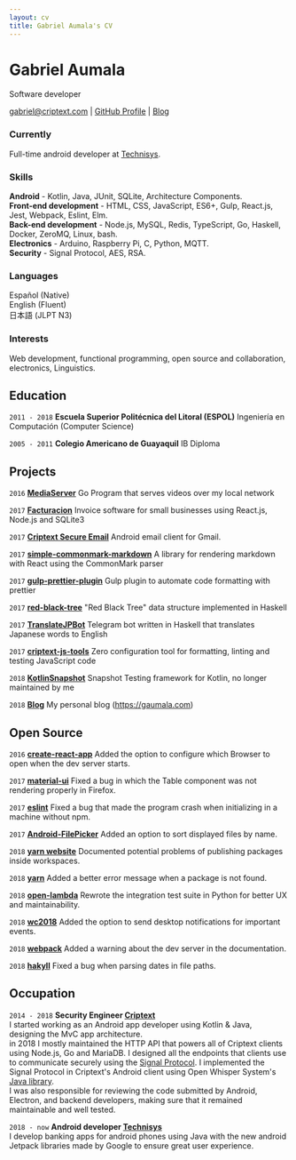 ```yaml
---
layout: cv
title: Gabriel Aumala's CV
---
```

# Gabriel Aumala
Software developer

<div id="webaddress">
<a href="mailto:gabriel@criptext.com">gabriel@criptext.com</a>
| <a href="https://github.com/GAumala">GitHub Profile</a>
| <a href="https://gaumala.com">Blog</a>
</div>


### Currently

Full-time android developer at [Technisys](https://www.technisys.com/).

### Skills

**Android** - Kotlin, Java, JUnit, SQLite, Architecture Components.<br>
**Front-end development** - HTML, CSS, JavaScript, ES6+, Gulp, React.js, Jest, Webpack, Eslint, Elm.<br>
**Back-end development** - Node.js, MySQL, Redis, TypeScript, Go, Haskell, Docker, ZeroMQ, Linux, bash.<br>
**Electronics** - Arduino, Raspberry Pi, C, Python, MQTT.<br>
**Security** - Signal Protocol, AES, RSA. 

### Languages

Español (Native)<br>
English (Fluent)<br> 
日本語 (JLPT N3)

### Interests

Web development, functional programming, open source and collaboration,
electronics, Linguistics.


## Education

`2011 - 2018`
__Escuela Superior Politécnica del Litoral (ESPOL)__
Ingeniería en Computación (Computer Science)

`2005 - 2011`
__Colegio Americano de Guayaquil__
IB Diploma


## Projects

`2016`
**[MediaServer](https://github.com/GAumala/MediaServer)**
Go Program that serves videos over my local network

`2017`
**[Facturacion](https://github.com/GAumala/Facturacion)**
Invoice software for small businesses using React.js, Node.js and SQLite3

`2017`
**[Criptext Secure Email](https://play.google.com/store/apps/details?id=com.criptext.secureemail)**
Android email client for Gmail.

`2017`
**[simple-commonmark-markdown](https://github.com/GAumala/simple-commonmark-react)**
A library for rendering markdown with React using the CommonMark parser

`2017`
**[gulp-prettier-plugin](https://github.com/GAumala/gulp-prettier-plugin)**
Gulp plugin to automate code formatting with prettier

`2017`
**[red-black-tree](https://github.com/GAumala/red-black-tree)**
"Red Black Tree" data structure implemented in Haskell

`2017`
**[TranslateJPBot](https://github.com/GAumala/TranslateJPBot)**
Telegram bot written in Haskell that translates Japanese words to English

`2017`
**[criptext-js-tools](https://github.com/Criptext/criptext-js-tools)**
Zero configuration tool for formatting, linting and testing JavaScript code

`2018`
**[KotlinSnapshot](https://github.com/Karumi/KotlinSnapshot)**
Snapshot Testing framework for Kotlin, no longer maintained by me

`2018`
**[Blog](https://github.com/GAumala/Blog)**
My personal blog (https://gaumala.com)

## Open Source 

`2016`
**[create-react-app](https://github.com/facebookincubator/create-react-app/pull/1148)**
Added the option to configure which Browser to open when the dev server starts.

`2017`
**[material-ui](https://github.com/callemall/material-ui/pull/7484)**
Fixed a bug in which the Table component was not rendering properly in Firefox.

`2017`
**[eslint](https://github.com/eslint/eslint/pull/9169)**
Fixed a bug that made the program crash when initializing in a machine without npm.

`2017`
**[Android-FilePicker](https://github.com/DroidNinja/Android-FilePicker/pull/104)**
Added an option to sort displayed files by name.

`2018`
**[yarn website](https://github.com/yarnpkg/website/pull/755)**
Documented potential problems of publishing packages inside workspaces.

`2018`
**[yarn](https://github.com/yarnpkg/yarn/pull/5213)**
Added a better error message when a package is not found.

`2018`
**[open-lambda](https://github.com/open-lambda/open-lambda/pull/41)**
Rewrote the integration test suite in Python for better UX and maintainability.

`2018`
**[wc2018](https://github.com/cedricblondeau/world-cup-2018-cli-dashboard/issues/28)**
Added the option to send desktop notifications for important events.

`2018`
**[webpack](https://github.com/webpack/webpack.js.org/pull/2459)**
Added a warning about the dev server in the documentation.

`2018`
**[hakyll](https://github.com/jaspervdj/hakyll/pull/666)**
Fixed a bug when parsing dates in file paths.


## Occupation

`2014 - 2018`
**Security Engineer [Criptext](https://criptext.com)**<br>
I started working as an Android app developer using Kotlin & Java, designing the
MvC app architecture.<br>
in 2018 I mostly maintained the HTTP API that powers all of Criptext clients using 
Node.js, Go and MariaDB. I designed all the endpoints that clients use to communicate 
securely using the [Signal Protocol](https://en.wikipedia.org/wiki/Signal_Protocol). 
I implemented the Signal Protocol in Criptext's Android client using Open 
Whisper System's [Java library](https://github.com/signalapp/libsignal-protocol-java).<br>
I was also responsible for reviewing the code submitted by Android, Electron, 
and backend developers, making sure that it remained maintainable and well tested.

`2018 - now`
**Android developer [Technisys](https://www.technisys.com/)**<br>
I develop banking apps for android phones using Java with the new android 
Jetpack libraries made by Google to ensure great user experience.

<!-- ### Footer
Last updated: January 2019 -->


